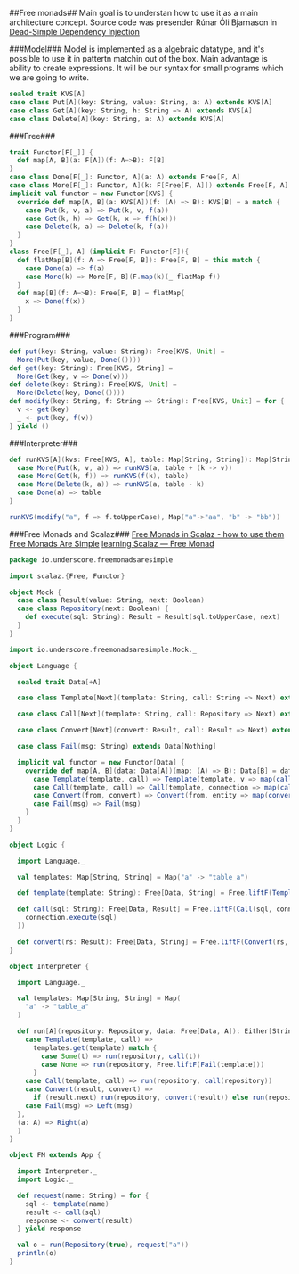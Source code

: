 ##Free monads##
Main goal is to understan how to use it as a main architecture concept. Source code was presender Rúnar Óli Bjarnason in [Dead-Simple Dependency Injection](https://www.youtube.com/watch?v=ZasXwtTRkio)

###Model###
Model is implemented as a algebraic datatype, and it's possible to use it in pattertn matchin out of the box. Main advantage is ability to create expressions. It will be our syntax for small programs which we are going to write.

```scala
sealed trait KVS[A]
case class Put[A](key: String, value: String, a: A) extends KVS[A]
case class Get[A](key: String, h: String => A) extends KVS[A]
case class Delete[A](key: String, a: A) extends KVS[A]
```

###Free###
```scala
trait Functor[F[_]] {
  def map[A, B](a: F[A])(f: A=>B): F[B]
}
case class Done[F[_]: Functor, A](a: A) extends Free[F, A]
case class More[F[_]: Functor, A](k: F[Free[F, A]]) extends Free[F, A]
implicit val functor = new Functor[KVS] {
  override def map[A, B](a: KVS[A])(f: (A) => B): KVS[B] = a match {
    case Put(k, v, a) => Put(k, v, f(a))
    case Get(k, h) => Get(k, x => f(h(x)))
    case Delete(k, a) => Delete(k, f(a))
  }
}
class Free[F[_], A] (implicit F: Functor[F]){
  def flatMap[B](f: A => Free[F, B]): Free[F, B] = this match {
    case Done(a) => f(a)
    case More(k) => More[F, B](F.map(k)(_ flatMap f))
  }
  def map[B](f: A=>B): Free[F, B] = flatMap{
    x => Done(f(x))
  }
}
```

###Program###
```scala
def put(key: String, value: String): Free[KVS, Unit] =
  More(Put(key, value, Done(())))
def get(key: String): Free[KVS, String] =
  More(Get(key, v => Done(v)))
def delete(key: String): Free[KVS, Unit] =
  More(Delete(key, Done(())))
def modify(key: String, f: String => String): Free[KVS, Unit] = for {
  v <- get(key)
  _ <- put(key, f(v))
} yield ()
```

###Interpreter###
```scala
def runKVS[A](kvs: Free[KVS, A], table: Map[String, String]): Map[String, String] = kvs match {
  case More(Put(k, v, a)) => runKVS(a, table + (k -> v))
  case More(Get(k, f)) => runKVS(f(k), table)
  case More(Delete(k, a)) => runKVS(a, table - k)
  case Done(a) => table
}

runKVS(modify("a", f => f.toUpperCase), Map("a"->"aa", "b" -> "bb"))
```
###Free Monads and Scalaz###
[Free Monads in Scalaz - how to use them](https://www.chrisstucchio.com/blog/2015/free_monads_in_scalaz.html)
[Free Monads Are Simple](http://underscore.io/blog/posts/2015/04/14/free-monads-are-simple.html)
[learning Scalaz — Free Monad](http://eed3si9n.com/learning-scalaz/Free+Monad.html)
```scala
package io.underscore.freemonadsaresimple

import scalaz.{Free, Functor}

object Mock {
  case class Result(value: String, next: Boolean)
  case class Repository(next: Boolean) {
    def execute(sql: String): Result = Result(sql.toUpperCase, next)
  }
}

import io.underscore.freemonadsaresimple.Mock._

object Language {

  sealed trait Data[+A]

  case class Template[Next](template: String, call: String => Next) extends Data[Next]

  case class Call[Next](template: String, call: Repository => Next) extends Data[Next]

  case class Convert[Next](convert: Result, call: Result => Next) extends Data[Next]

  case class Fail(msg: String) extends Data[Nothing]

  implicit val functor = new Functor[Data] {
    override def map[A, B](data: Data[A])(map: (A) => B): Data[B] = data match {
      case Template(template, call) => Template(template, v => map(call(v)))
      case Call(template, call) => Call(template, connection => map(call(connection)))
      case Convert(from, convert) => Convert(from, entity => map(convert(entity)))
      case Fail(msg) => Fail(msg)
    }
  }
}

object Logic {

  import Language._

  val templates: Map[String, String] = Map("a" -> "table_a")

  def template(template: String): Free[Data, String] = Free.liftF(Template(template, t => t))

  def call(sql: String): Free[Data, Result] = Free.liftF(Call(sql, connection =>
    connection.execute(sql)
  ))

  def convert(rs: Result): Free[Data, String] = Free.liftF(Convert(rs, r => r.value))
}

object Interpreter {

  import Language._

  val templates: Map[String, String] = Map(
    "a" -> "table_a"
  )

  def run[A](repository: Repository, data: Free[Data, A]): Either[String, A] = data.resume.fold({
    case Template(template, call) =>
      templates.get(template) match {
        case Some(t) => run(repository, call(t))
        case None => run(repository, Free.liftF(Fail(template)))
      }
    case Call(template, call) => run(repository, call(repository))
    case Convert(result, convert) =>
      if (result.next) run(repository, convert(result)) else run(repository, Free.liftF(Fail("No value")))
    case Fail(msg) => Left(msg)
  },
  (a: A) => Right(a)
  )
}

object FM extends App {

  import Interpreter._
  import Logic._

  def request(name: String) = for {
    sql <- template(name)
    result <- call(sql)
    response <- convert(result)
  } yield response

  val o = run(Repository(true), request("a"))
  println(o)
}
```
